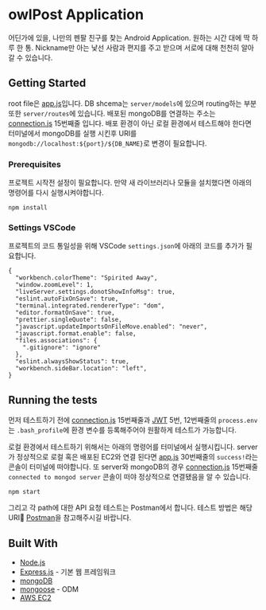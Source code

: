 # owlPost Application

어딘가에 있을, 나만의 펜팔 친구를 찾는 Android Application. 원하는 시간 대에 딱 하루 한 통. Nickname만 아는 낯선 사람과 편지를 주고 받으며 서로에 대해 천천히 알아 갈 수 있습니다.

## Getting Started

root file은 [app.js](server/app.js)입니다.
DB shcema는 `server/models`에 있으며 routing하는 부분 또한 `server/routes`에 있습니다.
배포된 mongoDB를 연결하는 주소는 [connection.js](server/models/connection.js) 15번째줄 입니다. 배포 환경이 아닌 로컬 환경에서 테스트해야 한다면 터미널에서 mongoDB를 실행 시킨후 URI를 `mongodb://localhost:${port}/${DB_NAME}`로 변경이 필요합니다.

### Prerequisites

프로젝트 시작전 설정이 필요합니다.
만약 새 라이브러리나 모듈을 설치했다면 아래의 명령어를 다시 실행시켜야합니다.

```
npm install
```

### Settings VSCode

프로젝트의 코드 통일성을 위해 VSCode `settings.json`에 아래의 코드를 추가가 필요합니다.

```
{
  "workbench.colorTheme": "Spirited Away",
  "window.zoomLevel": 1,
  "liveServer.settings.donotShowInfoMsg": true,
  "eslint.autoFixOnSave": true,
  "terminal.integrated.rendererType": "dom",
  "editor.formatOnSave": true,
  "prettier.singleQuote": false,
  "javascript.updateImportsOnFileMove.enabled": "never",
  "javascript.format.enable": false,
  "files.associations": {
    ".gitignore": "ignore"
  },
  "eslint.alwaysShowStatus": true,
  "workbench.sideBar.location": "left",
}
```

## Running the tests

먼저 테스트하기 전에 [connection.js](server/models/connection.js) 15번째줄과 [JWT](server/middleware/jwt.js) 5번, 12번째줄의 `process.env`는 `.bash_profile`에 환경 변수를 등록해주어야 원활하게 테스트가 가능합니다.

로컬 환경에서 테스트하기 위해서는 아래의 명령어를 터미널에서 실행시킵니다.
server가 정상적으로 로컬 혹은 배포된 EC2와 연결 된다면 [app.js](server/app.js) 30번째줄의 `success!`라는 콘솔이 터미널에 떠야합니다. 또 server와 mongoDB의 경우 [connection.js](server/models/connection.js) 15번째줄 `connected to mongod server` 콘솔이 떠야 정상적으로 연결됐음을 알 수 있습니다.

```
npm start
```

그리고 각 path에 대한 API 요청 테스트는 Postman에서 합니다. 테스트 방법은 해당 URI [Postman](https://meetup.toast.com/posts/107)을 참고해주시길 바랍니다.

## Built With

- [Node.js](https://nodejs.org/ko/)
- [Express.js](https://expressjs.com/ko/) - 기본 웹 프레임워크
- [mongoDB](https://www.mongodb.com/)
- [mongoose](https://mongoosejs.com/) - ODM
- [AWS EC2](https://aws.amazon.com/ko/ec2/)
